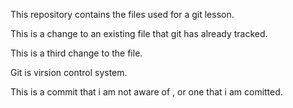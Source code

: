 This repository contains the files used for a git lesson.

This is a change to an existing file that git has already tracked.

This is a third change to the file.

Git is virsion control system.

This is a commit that i am not aware of , or one that i am comitted.
